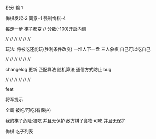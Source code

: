 积分
输 1

悔棋发起-2 同意+1
强制悔棋-4

每走一步 棋子都变 // 分数(-100)开启内侧

//
//
//
//
//
//

玩法:
将被吃还能玩(胜利条件改变)
一堆人下一盘
三人象棋
自己可以吃自己

//
//
//
//
//
//

changelog
更新
匹配算法 随机算法 通信方式防止 bug

//
//
//
//
//
//

feat

将军提示

全局 被吃/可吃(有保护)

我的棋子危险:被吃 并且无保护
敌方棋子食物:可吃 并且无保护

悔棋
吃子列表
